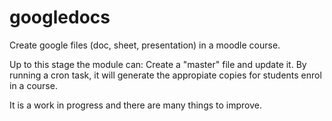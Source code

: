 # googledocs
Create google files (doc, sheet, presentation) in a moodle course.

Up to this stage the module can: 
Create a "master" file and update it. By running a cron task, it will generate  the appropiate copies for students enrol in a course.

It is a work in progress and there are many things to improve.


